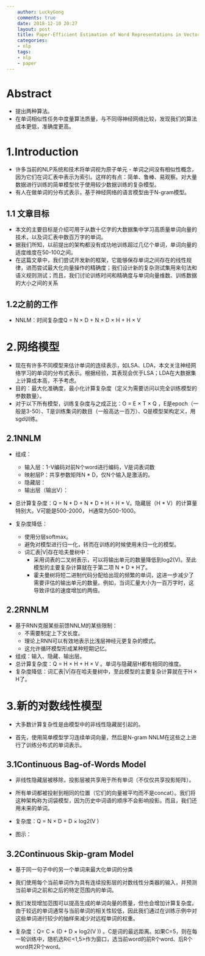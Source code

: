 ```yaml
---
    author: LuckyGong
    comments: true
    date: 2018-12-10 20:27
    layout: post
    title: Paper-Efficient Estimation of Word Representations in Vector Space
    categories:
    - nlp
    tags:
    - nlp
    - paper
---
```


# Abstract

- 提出两种算法。
- 在单词相似性任务中度量算法质量，与不同得神经网络比较，发现我们的算法成本更低，准确度更高。

# 1.Introduction

- 许多当前的NLP系统和技术将单词视为原子单元 - 单词之间没有相似性概念，因为它们在词汇表中表示为索引。这样的有点：简单、鲁棒、易观察。对大量数据进行训练的简单模型优于使用较少数据训练的复杂模型。
- 有人在做单词的分布式表示，基于神经网络的语言模型由于N-gram模型。



## 1.1 文章目标

- 本文的主要目标是介绍可用于从数十亿字的大数据集中学习高质量单词向量的技术，以及词汇表中数百万字的单词。 
- 据我们所知，以前提出的架构都没有成功地训练超过几亿个单词，单词向量的适度维度在50-100之间。
- 在这篇文章中，我们尝试开发新的框架，它能够保存单词之间存在的线性规律，进而尝试最大化向量操作的精确度；我们设计新的复杂测试集用来句法和语义规则测试；而且，我们讨论训练时间和精确度与单词向量维数、训练数据的大小之间的关系

## 1.2之前的工作

- NNLM：时间复杂度Q = N × D + N × D × H + H × V

# 2.网络模型

- 现在有许多不同模型来估计单词的连续表示，如LSA、LDA，本文关注神经网络学习的单词的分布式表示。根据经验，其表现会优于LSA；LDA在大数据集上计算成本高，不予考虑。
- 目的：最大化准确度，最小化计算复杂度（定义为需要访问以完全训练模型的参数数量）。
- 对于以下所有模型，训练复杂度与之成正比：O = E × T × Q ，E是epoch（一般是3-50）、T是训练集词的数目（一般高达一百万）、Q是模型架构定义，用sgd训练。

## 2.1NNLM

- 组成：
  - 输入层：1-V编码对前N个word进行编码，V是词表词数
  - 映射层P：共享参数矩阵N * D，仅N个输入是激活的。
  - 隐藏层：
  - 输出层（输出V）：
- 总计算复杂度：Q = N * D + N * D * H + H * V。隐藏层（H * V）的计算量特别大。V可能是500-2000， H通常为500-1000。

- 复杂度降低：
  - 使用分层softmax。
  - 避免对模型进行归一化，转而在训练的时候使用未归一化的模型。
  - 词汇表|V|存在哈夫曼树中：
    - 采用词表的二叉树表示，可以将输出单元的数量降低到log2(V)。至此模型的主要复杂计算就在于第二项 N * D * H了。
    - 霍夫曼树将短二进制代码分配给出现的频繁的单词，这进一步减少了需要评估的输出单元的数量。例如，当词汇量大小为一百万字时，这导致评估的速度增加约两倍。

## 2.2RNNLM

- 基于RNN克服某些前馈NNLM的某些限制：
  - 不需要制定上下文长度。
  - 理论上RNN可以有效地表示比浅层神经元更复杂的模式。
  - 这允许循环模型形成某种短期记忆。
- 组成：输入、隐藏、输出层。
- 总计算复杂度：Q = H × H + H × V 。单词与隐藏层H都有相同的维度。
- 复杂度降低：词汇表|V|存在哈夫曼树中，至此模型的主要复杂计算就在于H × H了。

# 3.新的对数线性模型

- 大多数计算复杂性是由模型中的非线性隐藏层引起的。

- 首先，使用简单模型学习连续单词向量，然后是N-gram NNLM在这些之上进行了训练分布式的单词表示。

## 3.1Continuous Bag-of-Words Model 

- 非线性隐藏层被移除，投影层被共享用于所有单词（不仅仅共享投影矩阵）。
- 所有单词都被投射到相同的位置（它们的向量被平均而不是concat）。我们将这种架构称为词袋模型，因为历史中词语的顺序不会影响投影。而且，我们还用未来的单词。

- 复杂度：Q = N × D + D × log2(V )
- 图示：

## 3.2Continuous Skip-gram Model 

- 基于同一句子中的另一个单词来最大化单词的分类

- 我们使用每个当前单词作为具有连续投影层的对数线性分类器的输入，并预测当前单词之前和之后的特定范围内的单词。 
- 我们发现增加范围可以提高生成的单词向量的质量，但也会增加计算复杂度。 由于较远的单词通常与当前单词的相关性较低，因此我们通过在训练示例中对这些单词进行较少的抽样来减少对远程单词的权重。

- 复杂度：Q= C × (D + D × log2(V )) 。C是词的最远距离。如果C=5，则在每一轮训练中，随机选R∈<1,5>作为窗口，选当前word的前R个word、后R个word共2R个word。